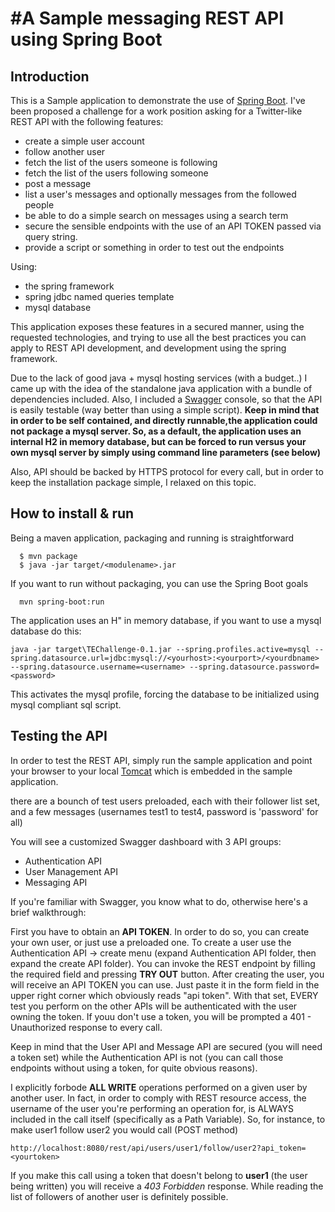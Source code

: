 #A Sample messaging REST API using Spring Boot
====================

## Introduction

This is a Sample application to demonstrate the use of [Spring Boot](http://projects.spring.io/spring-boot/).
I've been proposed a challenge for a work position asking for a Twitter-like REST API with the following features:

* create a simple user account
* follow another user
* fetch the list of the users someone is following
* fetch the list of the users following someone
* post a message
* list a user's messages and optionally messages from the followed people
* be able to do a simple search on messages using a search term
* secure the sensible endpoints with the use of an API TOKEN passed via query string.
* provide a script or something in order to test out the endpoints

Using:

* the spring framework
* spring jdbc named queries template
* mysql database

This application exposes these features in a secured manner, using the requested technologies, and trying to use 
all the best practices you can apply to REST API development, and development using the spring framework.

Due to the lack of good java + mysql hosting services (with a budget..) I came up with the idea of the 
standalone java application with a bundle of dependencies included.
Also, I included a [Swagger](http://swagger.io/) console, so that the API is easily testable (way better than using a simple script).
**Keep in mind that in order to be self contained, and directly runnable,the application could not package a mysql server.
So, as a default, the application uses an internal H2 in memory database, but can be forced to run versus your own mysql server 
by simply using command line parameters (see below)**

Also, API should be backed by HTTPS protocol for every call, but in order to keep the installation package simple, I relaxed on this topic.

## How to install & run

Being a maven application, packaging and running is straightforward
```
  $ mvn package
  $ java -jar target/<modulename>.jar
```

If you want to run without packaging, you can use the Spring Boot goals
```
  mvn spring-boot:run
```

The application uses an H" in memory database, if you want to use a mysql database do this:
```
java -jar target\TEChallenge-0.1.jar --spring.profiles.active=mysql --spring.datasource.url=jdbc:mysql://<yourhost>:<yourport>/<yourdbname> --spring.datasource.username=<username> --spring.datasource.password=<password>
```

This activates the mysql profile, forcing the database to be initialized using mysql compliant sql script.

## Testing the API

In order to test the REST API, simply run the sample application and point your browser to your local [Tomcat](http://localhost:8080) 
which is embedded in the sample application.

there are a bounch of test users preloaded, each with their follower list set, and a few messages (usernames test1 to test4, password is 'password' for all)

You will see a customized Swagger dashboard with 3 API groups:

- Authentication API
- User Management API
- Messaging API

If you're familiar with Swagger, you know what to do, otherwise here's a brief walkthrough:

First you have to obtain an **API TOKEN**. In order to do so, you can create your own user, or just use a preloaded one.
To create a user use the Authentication API -> create menu (expand Authentication API folder, then expand the create API folder).
You can invoke the REST endpoint by filling the required field and pressing **TRY OUT** button.
After creating the user, you will receive an API TOKEN you can use. Just paste it in the form field in the upper right corner
which obviously reads "api token".
With that set, EVERY test you perform on the other APIs will be authenticated with the user owning the token.
If youu don't use a token, you will be prompted a 401 - Unauthorized response to every call.

Keep in mind that the User API and Message API are secured (you will need a token set) while the Authentication API is not 
(you can call those endpoints without using a token, for quite obvious reasons).

I explicitly forbode **ALL WRITE** operations performed on a given user by another user.
In fact, in order to comply with REST resource access, the username of the user you're performing an operation for, 
is ALWAYS included in the call itself (specifically as a Path Variable).
So, for instance, to make user1 follow user2 you would call (POST method)
```
http://localhost:8080/rest/api/users/user1/follow/user2?api_token=<yourtoken>
```
If you make this call using a token that doesn't belong to **user1** (the user being written) you will receive a *403 Forbidden* response.
While reading the list of followers of another user is definitely possible.


